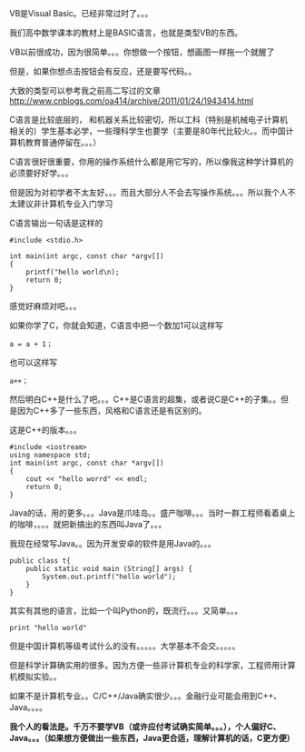 VB是Visual Basic。已经非常过时了。。。

我们高中数学课本的教材上是BASIC语言，也就是类型VB的东西。

VB以前很成功，因为很简单。。。你想做一个按钮，想画图一样拖一个就醒了

但是，如果你想点击按钮会有反应，还是要写代码。。

大致的类型可以参考我之前高二写过的文章<http://www.cnblogs.com/oa414/archive/2011/01/24/1943414.html>

C语言是比较底层的， 和机器关系比较密切，所以工科（特别是机械电子计算机相关的）学生基本必学，一些理科学生也要学（主要是80年代比较火。。而中国计算机教育普通停留在。。。）

C语言很好很重要，你用的操作系统什么都是用它写的，所以像我这种学计算机的必须要好好学。。。

但是因为对初学者不太友好。。。而且大部分人不会去写操作系统。。。所以我个人不太建议非计算机专业入门学习

C语言输出一句话是这样的

	#include <stdio.h>
	
	int main(int argc, const char *argv[])
	{
	    printf("hello world\n);    
	    return 0;
	}
	
感觉好麻烦对吧。。。

如果你学了C，你就会知道，C语言中把一个数加1可以这样写

	a = a + 1；
	
也可以这样写

	a++；
	
然后明白C++是什么了吧。。。C++是C语言的超集，或者说C是C++的子集。。但是因为C++多了一些东西，风格和C语言还是有区别的。

这是C++的版本。。。

	#include <iostream>
	using namespace std;
	int main(int argc, const char *argv[])
	{
	    cout << "hello worrd" << endl;
	    return 0;
	}
	
Java的话，用的更多。。。Java是爪哇岛。。盛产咖啡。。。当时一群工程师看着桌上的咖啡，。。。就把新搞出的东西叫Java了。。。


我现在经常写Java。。因为开发安卓的软件是用Java的。。。

	public class t{
	    public static void main (String[] args) {
	        System.out.printf("hello world");
	    }
	}

其实有其他的语言，比如一个叫Python的，既流行。。。又简单。。。
	
	print "hello world"
	
但是中国计算机等级考试什么的没有。。。。。大学基本不会交。。。。。

但是科学计算确实用的很多。因为方便一些非计算机专业的科学家，工程师用计算机模拟实验。。

如果不是计算机专业。。C/C++/Java确实很少。。。金融行业可能会用到C++、Java。。。。


<b>我个人的看法是。千万不要学VB（或许应付考试确实简单。。。），个人偏好C、Java。。。（如果想方便做出一些东西，Java更合适，理解计算机的话，C更方便）</b>


	